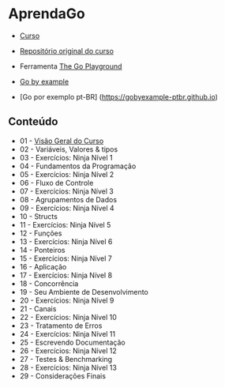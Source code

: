 # AprendaGo

- [Curso](https://www.youtube.com/c/AprendaGo)

- [Repositório original do curso](https://github.com/vkorbes/aprendago)

- Ferramenta [The Go Playground](https://go.dev/play/)

- [Go by example](https://gobyexample.com/)

- [Go por exemplo pt-BR]  (https://gobyexample-ptbr.github.io)

## Conteúdo
- 01 - [Visão Geral do Curso](/Unidades/01-visao-geral/readme.md)
- 02 - Variáveis, Valores & tipos
- 03 - Exercícios: Ninja Nível 1
- 04 - Fundamentos da Programação
- 05 - Exercícios: Ninja Nível 2
- 06 - Fluxo de Controle
- 07 - Exercícios: Ninja Nível 3
- 08 - Agrupamentos de Dados
- 09 - Exercícios: Ninja Nível 4
- 10 - Structs
- 11 - Exercícios: Ninja Nível 5
- 12 - Funções
- 13 - Exercícios: Ninja Nível 6
- 14 - Ponteiros
- 15 - Exercícios: Ninja Nível 7
- 16 - Aplicação
- 17 - Exercícios: Ninja Nível 8
- 18 - Concorrência
- 19 - Seu Ambiente de Desenvolvimento
- 20 - Exercícios: Ninja Nível 9
- 21 - Canais
- 22 - Exercícios: Ninja Nível 10
- 23 - Tratamento de Erros
- 24 - Exercícios: Ninja Nível 11
- 25 - Escrevendo Documentação
- 26 - Exercícios: Ninja Nível 12
- 27 - Testes & Benchmarking
- 28 - Exercícios: Ninja Nível 13
- 29 - Considerações Finais
